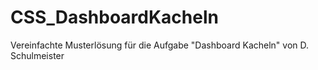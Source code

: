 # CSS_DashboardKacheln
Vereinfachte Musterlösung für die Aufgabe "Dashboard Kacheln" von D. Schulmeister
